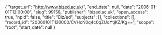 {
  "target_url": "http://www.bized.ac.uk/", 
  "end_date": null, 
  "date": "2006-01-01T12:00:00", 
  "slug": 99156, 
  "publisher": "bized.ac.uk", 
  "open_access": true, 
  "npld": false, 
  "title": "Biz/ed", 
  "subjects": [], 
  "collections": [], 
  "record_id": "20060101T120000/CVHcN0q4c0qZUqYtjKZ/Kg==", 
  "scope": "root", 
  "start_date": null
}

